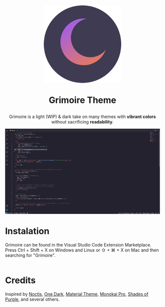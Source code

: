 <img src="images/logo.png"
     alt="Markdown Monster icon"
     style="display:block; margin-right: auto; margin-left: auto; width: 50%" />

# <p style="text-align: center;"> Grimoire Theme </p>
<p style="text-align: center;">Grimoire is a light (WIP) & dark take on many themes with <b>vibrant colors</b> without sacrificing <b>readability</b>.</p>

<img src="images/grimoire-dark.png"
     alt="Markdown Monster icon"
     style="display:block; margin-right: auto; margin-left: auto;" />

# Instalation
Grimoire can be found in the Visual Studio Code Extension Marketplace. Press Ctrl + Shift + X on Windows and Linux or ⇧ + ⌘ + X on Mac and then searching for "Grimoire".
<br><br>

# Credits
Inspired by [Noctis](https://github.com/liviuschera/noctis), [One Dark](https://github.com/atom/atom/tree/master/packages/one-dark-syntax), [Material Theme](https://github.com/material-theme/vsc-material-theme), [Monokai Pro](https://monokai.pro/), [Shades of Purple](https://github.com/ahmadawais/shades-of-purple-vscode), and several others.